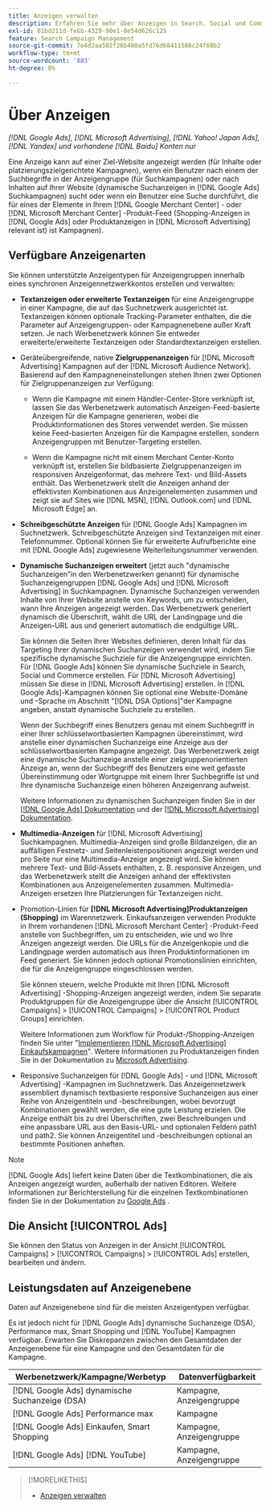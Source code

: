 ```yaml
---
title: Anzeigen verwalten
description: Erfahren Sie mehr über Anzeigen in Search, Social und Commerce, einschließlich der verfügbaren Anzeigentypen.
exl-id: 01bd211d-fe6b-4329-90e1-0e54d626c125
feature: Search Campaign Management
source-git-commit: 7e4d2aa502f26b480a5fd76d68411586c24f68b2
workflow-type: tm+mt
source-wordcount: '883'
ht-degree: 0%

---
```


# Über Anzeigen

*[!DNL Google Ads], [!DNL Microsoft Advertising], [!DNL Yahoo! Japan Ads], [!DNL Yandex] und vorhandene [!DNL Baidu] Konten nur*

Eine Anzeige kann auf einer Ziel-Website angezeigt werden (für Inhalte oder platzierungszielgerichtete Kampagnen), wenn ein Benutzer nach einem der Suchbegriffe in der Anzeigengruppe (für Suchkampagnen) oder nach Inhalten auf Ihrer Website (dynamische Suchanzeigen in [!DNL Google Ads] Suchkampagnen) sucht oder wenn ein Benutzer eine Suche durchführt, die für eines der Elemente in Ihrem [!DNL Google Merchant Center] - oder [!DNL Microsoft Merchant Center] -Produkt-Feed (Shopping-Anzeigen in [!DNL Google Ads] oder Produktanzeigen in [!DNL Microsoft Advertising] relevant ist) ist Kampagnen).

## Verfügbare Anzeigenarten

Sie können unterstützte Anzeigentypen für Anzeigengruppen innerhalb eines synchronen Anzeigennetzwerkkontos erstellen und verwalten:

* **Textanzeigen oder erweiterte Textanzeigen** für eine Anzeigengruppe in einer Kampagne, die auf das Suchnetzwerk ausgerichtet ist. Textanzeigen können optionale Tracking-Parameter enthalten, die die Parameter auf Anzeigengruppen- oder Kampagnenebene außer Kraft setzen. Je nach Werbenetzwerk können Sie entweder erweiterte/erweiterte Textanzeigen oder Standardtextanzeigen erstellen.

* Geräteübergreifende, native **Zielgruppenanzeigen** für [!DNL Microsoft Advertising] Kampagnen auf der [!DNL Microsoft Audience Network]. Basierend auf den Kampagneneinstellungen stehen Ihnen zwei Optionen für Zielgruppenanzeigen zur Verfügung:

   * Wenn die Kampagne mit einem Händler-Center-Store verknüpft ist, lassen Sie das Werbenetzwerk automatisch Anzeigen-Feed-basierte Anzeigen für die Kampagne generieren, wobei die Produktinformationen des Stores verwendet werden. Sie müssen keine Feed-basierten Anzeigen für die Kampagne erstellen, sondern Anzeigengruppen mit Benutzer-Targeting erstellen.

   * Wenn die Kampagne nicht mit einem Merchant Center-Konto verknüpft ist, erstellen Sie bildbasierte Zielgruppenanzeigen im responsiven Anzeigenformat, das mehrere Text- und Bild-Assets enthält. Das Werbenetzwerk stellt die Anzeigen anhand der effektivsten Kombinationen aus Anzeigenelementen zusammen und zeigt sie auf Sites wie [!DNL MSN], [!DNL Outlook.com] und [!DNL Microsoft Edge] an.

* **Schreibgeschützte Anzeigen** für [!DNL Google Ads] Kampagnen im Suchnetzwerk. Schreibgeschützte Anzeigen sind Textanzeigen mit einer Telefonnummer. Optional können Sie für erweiterte Aufrufberichte eine mit [!DNL Google Ads] zugewiesene Weiterleitungsnummer verwenden.

* **Dynamische Suchanzeigen erweitert** (jetzt auch &quot;dynamische Suchanzeigen&quot;in den Werbenetzwerken genannt) für dynamische Suchanzeigengruppen [!DNL Google Ads] und [!DNL Microsoft Advertising] in Suchkampagnen. Dynamische Suchanzeigen verwenden Inhalte von Ihrer Website anstelle von Keywords, um zu entscheiden, wann Ihre Anzeigen angezeigt werden. Das Werbenetzwerk generiert dynamisch die Überschrift, wählt die URL der Landingpage und die Anzeigen-URL aus und generiert automatisch die endgültige URL.

  Sie können die Seiten Ihrer Websites definieren, deren Inhalt für das Targeting Ihrer dynamischen Suchanzeigen verwendet wird, indem Sie spezifische dynamische Suchziele für die Anzeigengruppe einrichten. Für [!DNL Google Ads] können Sie dynamische Suchziele in Search, Social und Commerce erstellen. Für [!DNL Microsoft Advertising] müssen Sie diese in [!DNL Microsoft Advertising] erstellen. In [!DNL Google Ads]-Kampagnen können Sie optional eine Website-Domäne und -Sprache im Abschnitt &quot;[!DNL DSA Options]&quot;der Kampagne angeben, anstatt dynamische Suchziele zu erstellen.

  Wenn der Suchbegriff eines Benutzers genau mit einem Suchbegriff in einer Ihrer schlüsselwortbasierten Kampagnen übereinstimmt, wird anstelle einer dynamischen Suchanzeige eine Anzeige aus der schlüsselwortbasierten Kampagne angezeigt. Das Werbenetzwerk zeigt eine dynamische Suchanzeige anstelle einer zielgruppenorientierten Anzeige an, wenn der Suchbegriff des Benutzers eine weit gefasste Übereinstimmung oder Wortgruppe mit einem Ihrer Suchbegriffe ist und Ihre dynamische Suchanzeige einen höheren Anzeigenrang aufweist.

  Weitere Informationen zu dynamischen Suchanzeigen finden Sie in der [[!DNL Google Ads] Dokumentation](https://support.google.com/google-ads/answer/2471185) und der [[!DNL Microsoft Advertising] Dokumentation](https://help.ads.microsoft.com/#apex/ads/en/56794).

* **Multimedia-Anzeigen** für [!DNL Microsoft Advertising] Suchkampagnen. Multimedia-Anzeigen sind große Bildanzeigen, die an auffälligen Festnetz- und Seitenleistenpositionen angezeigt werden und pro Seite nur eine Multimedia-Anzeige angezeigt wird. Sie können mehrere Text- und Bild-Assets enthalten, z. B. responsive Anzeigen, und das Werbenetzwerk stellt die Anzeigen anhand der effektivsten Kombinationen aus Anzeigenelementen zusammen. Multimedia-Anzeigen ersetzen Ihre Platzierungen für Textanzeigen nicht.

* Promotion-Linien für **[!DNL Microsoft Advertising]Produktanzeigen (Shopping)** im Warennetzwerk. Einkaufsanzeigen verwenden Produkte in Ihrem vorhandenen [!DNL Microsoft Merchant Center] -Produkt-Feed anstelle von Suchbegriffen, um zu entscheiden, wie und wo Ihre Anzeigen angezeigt werden. Die URLs für die Anzeigenkopie und die Landingpage werden automatisch aus Ihren Produktinformationen im Feed generiert. Sie können jedoch optional Promotionslinien einrichten, die für die Anzeigengruppe eingeschlossen werden.

  Sie können steuern, welche Produkte mit Ihren [!DNL Microsoft Advertising] -Shopping-Anzeigen angezeigt werden, indem Sie separate Produktgruppen für die Anzeigengruppe über die Ansicht [!UICONTROL Campaigns] > [!UICONTROL Campaigns] > [!UICONTROL Product Groups] einrichten.

  Weitere Informationen zum Workflow für Produkt-/Shopping-Anzeigen finden Sie unter &quot;[Implementieren [!DNL Microsoft Advertising] Einkaufskampagnen](/help/search-social-commerce/campaign-management/special-workflows/microsoft-shopping-campaigns.md)&quot;.  Weitere Informationen zu Produktanzeigen finden Sie in der Dokumentation zu [Microsoft Advertising](https://help.ads.microsoft.com/#apex/3/en/51082).

* Responsive Suchanzeigen für [!DNL Google Ads] - und [!DNL Microsoft Advertising] -Kampagnen im Suchnetzwerk. Das Anzeigennetzwerk assembliert dynamisch textbasierte responsive Suchanzeigen aus einer Reihe von Anzeigentiteln und -beschreibungen, wobei bevorzugt Kombinationen gewählt werden, die eine gute Leistung erzielen. Die Anzeige enthält bis zu drei Überschriften, zwei Beschreibungen und eine anpassbare URL aus den Basis-URL- und optionalen Feldern path1 und path2. Sie können Anzeigentitel und -beschreibungen optional an bestimmte Positionen anheften.

>[!NOTE]
>
>[!DNL Google Ads] liefert keine Daten über die Textkombinationen, die als Anzeigen angezeigt wurden, außerhalb der nativen Editoren. Weitere Informationen zur Berichterstellung für die einzelnen Textkombinationen finden Sie in der Dokumentation zu [Google Ads](https://support.google.com/google-ads/answer/7684791) .

## Die Ansicht [!UICONTROL Ads]

Sie können den Status von Anzeigen in der Ansicht [!UICONTROL Campaigns] > [!UICONTROL Campaigns] > [!UICONTROL Ads] erstellen, bearbeiten und ändern.

## Leistungsdaten auf Anzeigenebene

Daten auf Anzeigenebene sind für die meisten Anzeigentypen verfügbar.

Es ist jedoch nicht für [!DNL Google Ads] dynamische Suchanzeige (DSA), Performance max, Smart Shopping und [!DNL YouTube] Kampagnen verfügbar. Erwarten Sie Diskrepanzen zwischen den Gesamtdaten der Anzeigenebene für eine Kampagne und den Gesamtdaten für die Kampagne.

| Werbenetzwerk/Kampagne/Werbetyp | Datenverfügbarkeit |
|---|---|
| [!DNL Google Ads] dynamische Suchanzeige (DSA) | Kampagne, Anzeigengruppe |
| [!DNL Google Ads] Performance max | Kampagne |
| [!DNL Google Ads] Einkaufen, Smart Shopping | Kampagne, Anzeigengruppe |
| [!DNL Google Ads] [!DNL YouTube] | Kampagne, Anzeigengruppe |

>[!MORELIKETHIS]
>
>* [Anzeigen verwalten](ad-manage.md)
